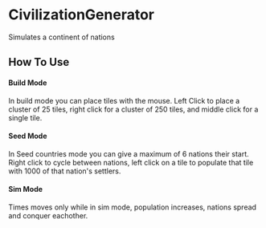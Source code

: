 CivilizationGenerator
=====================

Simulates a continent of nations

## How To Use
#### Build Mode

In build mode you can place tiles with the mouse. Left Click to place a cluster of 25 tiles, right click for a cluster of 250 tiles, and middle click for a single tile.

#### Seed Mode

In Seed countries mode you can give a maximum of 6 nations their start. Right click to cycle between nations, left click on a tile to populate that tile with 1000 of that nation's settlers.

#### Sim Mode

Times moves only while in sim mode, population increases, nations spread and conquer eachother.
